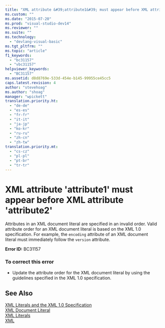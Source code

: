 ```yaml
---
title: "XML attribute &#39;attribute1&#39; must appear before XML attribute &#39;attribute2&#39;"
ms.custom: ""
ms.date: "2015-07-20"
ms.prod: "visual-studio-dev14"
ms.reviewer: ""
ms.suite: ""
ms.technology: 
  - "devlang-visual-basic"
ms.tgt_pltfrm: ""
ms.topic: "article"
f1_keywords: 
  - "bc31157"
  - "vbc31157"
helpviewer_keywords: 
  - "BC31157"
ms.assetid: d8d8769e-533d-454e-b145-99955ce45cc5
caps.latest.revision: 4
author: "stevehoag"
ms.author: "shoag"
manager: "wpickett"
translation.priority.ht: 
  - "de-de"
  - "es-es"
  - "fr-fr"
  - "it-it"
  - "ja-jp"
  - "ko-kr"
  - "ru-ru"
  - "zh-cn"
  - "zh-tw"
translation.priority.mt: 
  - "cs-cz"
  - "pl-pl"
  - "pt-br"
  - "tr-tr"
---
```

# XML attribute &#39;attribute1&#39; must appear before XML attribute &#39;attribute2&#39;
Attributes in an XML document literal are specified in an invalid order. Valid attribute order for an XML document literal is based on the XML 1.0 specification. For example, the `encoding` attribute of an XML document literal must immediately follow the `version` attribute.  
  
 **Error ID:** BC31157  
  
### To correct this error  
  
-   Update the attribute order for the XML document literal by using the guidelines specified in the XML 1.0 specification.  
  
## See Also  
 [XML Literals and the XML 1.0 Specification](../../visual-basic\programming-guide\language-features\xml/xml-literals-and-the-xml-1-0-specification.md)   
 [XML Document Literal](../../visual-basic\language-reference\xml-literals/xml-document-literal.md)   
 [XML Literals](../../visual-basic\language-reference\xml-literals/index.md)   
 [XML](../../visual-basic\programming-guide\language-features\xml/index.md)